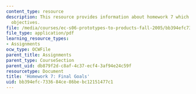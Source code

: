 ```yaml
---
content_type: resource
description: This resource provides information about homework 7 which contains final
  objectives.
file: /media/courses/ec-s06-prototypes-to-products-fall-2005/bb394efc733684ce86bebc12151477c1_MITEC_S06F05_hw7.pdf
file_type: application/pdf
learning_resource_types:
- Assignments
ocw_type: OCWFile
parent_title: Assignments
parent_type: CourseSection
parent_uid: db879f2d-c8af-4c37-ecf4-3af94e24c59f
resourcetype: Document
title: 'Homework 7: Final Goals'
uid: bb394efc-7336-84ce-86be-bc12151477c1
---
```

